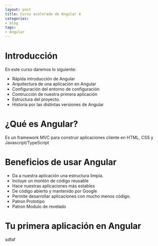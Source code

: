 ```yaml
---
layout: post
title: Curso acelerado de Angular 4
categories:
- blog
tags:
- Angular
---
```


# Introducción

En este curso daremos lo siguiente:
- Rápida introducción de Angular
- Arquitectura de una aplicación en Angular
- Configuración del entorno de configuración
- Contrucción de nuestra primera aplicación
- Estrúctura del proyecto.
- Historia por las distintas versiones de Angular

# ¿Qué es Angular?

Es un framework MVC para construir aplicaciones cliente en HTML, CSS y Javascript/TypeScript

# Beneficios de usar Angular

- Da a nuestra aplicación una estructura limpia.
- Incluye un montón de código reusable
- Hace nuestras aplicaciones más estables
- De código abierto y mantenido por Google
- Permite desarrollar aplicaciones con mucho menos código.
- Patron Prototipo
- Patron Modulo de revelado


# Tu primera aplicación en Angular

sdfaf